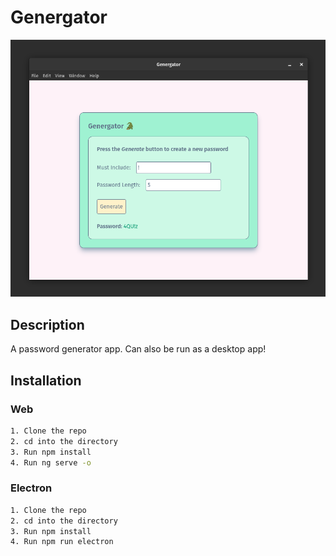 # Genergator

![Screenshot](src/assets/pictures/genergator.png)


## Description

A password generator app. Can also be run as a desktop app!

## Installation
### Web
```sh
1. Clone the repo
2. cd into the directory
3. Run npm install
4. Run ng serve -o
```
### Electron
```sh
1. Clone the repo
2. cd into the directory
3. Run npm install
4. Run npm run electron
```